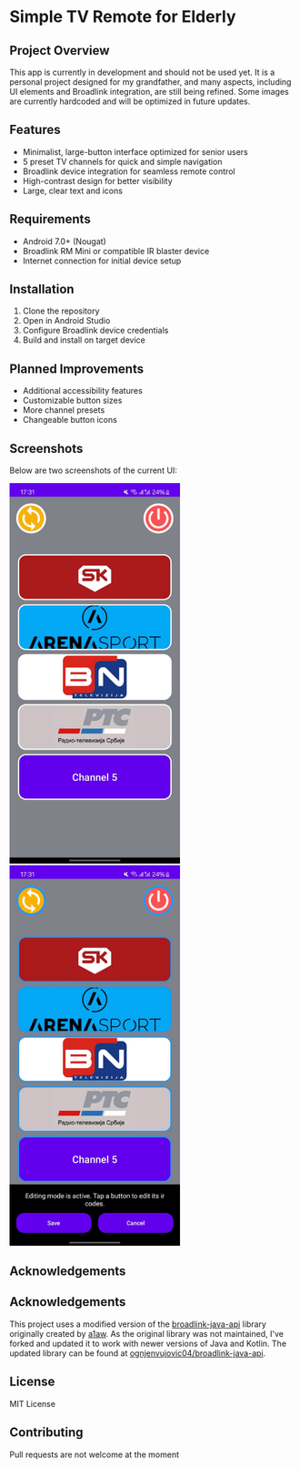 # Simple TV Remote for Elderly

## Project Overview
This app is currently in development and should not be used yet. It is a personal project designed for my grandfather, and many aspects, including UI elements and Broadlink integration, are still being refined. Some images are currently hardcoded and will be optimized in future updates.

## Features
- Minimalist, large-button interface optimized for senior users
- 5 preset TV channels for quick and simple navigation
- Broadlink device integration for seamless remote control
- High-contrast design for better visibility
- Large, clear text and icons

## Requirements
- Android 7.0+ (Nougat)
- Broadlink RM Mini or compatible IR blaster device
- Internet connection for initial device setup

## Installation
1. Clone the repository
2. Open in Android Studio
3. Configure Broadlink device credentials
4. Build and install on target device

## Planned Improvements
- Additional accessibility features
- Customizable button sizes
- More channel presets
- Changeable button icons

## Screenshots
Below are two screenshots of the current UI:

<p align="left">
    <img src="assets/normal_mode.jpg" width="300" >&nbsp;&nbsp;&nbsp;&nbsp;
    <img src="assets/edit_mode.jpg" width="300">
</p>

## Acknowledgements
## Acknowledgements
This project uses a modified version of the [broadlink-java-api](https://github.com/a1aw/broadlink-java-api) library originally created by [a1aw](https://github.com/a1aw). As the original library was not maintained, I've forked and updated it to work with newer versions of Java and Kotlin. The updated library can be found at [ognjenvujovic04/broadlink-java-api](https://github.com/ognjenvujovic04/broadlink-java-api).

## License
MIT License

## Contributing
Pull requests are not welcome at the moment
